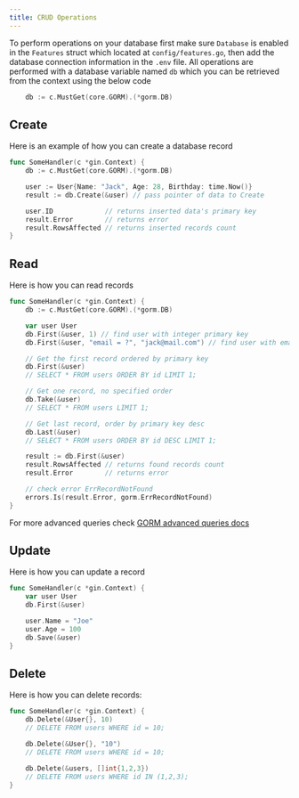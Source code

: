 ```yaml
---
title: CRUD Operations
---
```


To perform operations on your database first make sure `Database` is enabled in the `Features` struct which located at `config/features.go`, then add the database connection information in the `.env` file.
All operations are performed with a database variable named `db` which you can be retrieved from the context using the below code
```go
	db := c.MustGet(core.GORM).(*gorm.DB)
```

## Create 
Here is an example of how you can create a database record 
```go
func SomeHandler(c *gin.Context) {
	db := c.MustGet(core.GORM).(*gorm.DB)

	user := User{Name: "Jack", Age: 28, Birthday: time.Now()}
	result := db.Create(&user) // pass pointer of data to Create

	user.ID             // returns inserted data's primary key
	result.Error        // returns error
	result.RowsAffected // returns inserted records count
}
```

## Read
Here is how you can read records
```go
func SomeHandler(c *gin.Context) {
	db := c.MustGet(core.GORM).(*gorm.DB)

	var user User
	db.First(&user, 1) // find user with integer primary key
  	db.First(&user, "email = ?", "jack@mail.com") // find user with email jack@mail.com

  	// Get the first record ordered by primary key
	db.First(&user)
	// SELECT * FROM users ORDER BY id LIMIT 1;

	// Get one record, no specified order
	db.Take(&user)
	// SELECT * FROM users LIMIT 1;

	// Get last record, order by primary key desc
	db.Last(&user)
	// SELECT * FROM users ORDER BY id DESC LIMIT 1;

	result := db.First(&user)
	result.RowsAffected // returns found records count
	result.Error        // returns error

	// check error ErrRecordNotFound
	errors.Is(result.Error, gorm.ErrRecordNotFound)
}
```
For more advanced queries check [GORM advanced queries docs](https://gorm.io/docs/advanced_query.html)

## Update
Here is how you can update a record 
```go
func SomeHandler(c *gin.Context) {
	var user User
	db.First(&user)

	user.Name = "Joe"
	user.Age = 100
	db.Save(&user)
}
```

## Delete
Here is how you can delete records:
```go
func SomeHandler(c *gin.Context) {
	db.Delete(&User{}, 10)
	// DELETE FROM users WHERE id = 10;

	db.Delete(&User{}, "10")
	// DELETE FROM users WHERE id = 10;

	db.Delete(&users, []int{1,2,3})
	// DELETE FROM users WHERE id IN (1,2,3);
}
```
